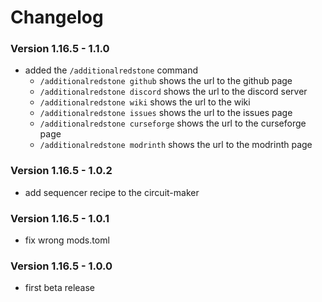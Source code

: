 # Changelog

### Version 1.16.5 - 1.1.0
 - added the `/additionalredstone` command
    - `/additionalredstone github` shows the url to the github page
    - `/additionalredstone discord` shows the url to the discord server
    - `/additionalredstone wiki` shows the url to the wiki
    - `/additionalredstone issues` shows the url to the issues page
    - `/additionalredstone curseforge` shows the url to the curseforge page
    - `/additionalredstone modrinth` shows the url to the modrinth page

### Version 1.16.5 - 1.0.2
 - add sequencer recipe to the circuit-maker

### Version 1.16.5 - 1.0.1
 - fix wrong mods.toml

### Version 1.16.5 - 1.0.0
 - first beta release
